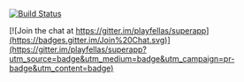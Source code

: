[![Build Status](https://travis-ci.org/playfellas/superapp.svg?branch=master)](https://github.com/playfellas/superapp)


[![Join the chat at https://gitter.im/playfellas/superapp](https://badges.gitter.im/Join%20Chat.svg)](https://gitter.im/playfellas/superapp?utm_source=badge&utm_medium=badge&utm_campaign=pr-badge&utm_content=badge)